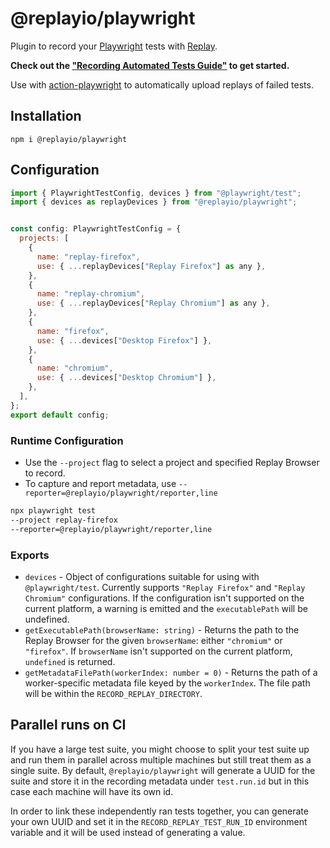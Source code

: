 # @replayio/playwright

Plugin to record your [Playwright](https://playwright.dev) tests with [Replay](https://replay.io).

**Check out the ["Recording Automated Tests Guide"](https://docs.replay.io/docs/recording-automated-tests-5bf7d91b65cd46deab1867b07bd12bdf) to get started.**

Use with [action-playwright](https://github.com/Replayio/action-playwright) to automatically upload replays of failed tests.

## Installation

`npm i @replayio/playwright`

## Configuration

```js
import { PlaywrightTestConfig, devices } from "@playwright/test";
import { devices as replayDevices } from "@replayio/playwright";


const config: PlaywrightTestConfig = {
  projects: [
    {
      name: "replay-firefox",
      use: { ...replayDevices["Replay Firefox"] as any },
    },
    {
      name: "replay-chromium",
      use: { ...replayDevices["Replay Chromium"] as any },
    },
    {
      name: "firefox",
      use: { ...devices["Desktop Firefox"] },
    },
    {
      name: "chromium",
      use: { ...devices["Desktop Chromium"] },
    },
  ],
};
export default config;
```

### Runtime Configuration

* Use the `--project` flag to select a project and specified Replay Browser to record.
* To capture and report metadata, use `--reporter=@replayio/playwright/reporter,line`

```bash
npx playwright test
--project replay-firefox 
--reporter=@replayio/playwright/reporter,line
```

### Exports

* `devices` - Object of configurations suitable for using with `@playwright/test`. Currently supports `"Replay Firefox"` and `"Replay Chromium"` configurations. If the configuration isn't supported on the current platform, a warning is emitted and the `executablePath` will be undefined.
* `getExecutablePath(browserName: string)` - Returns the path to the Replay Browser for the given `browserName`: either `"chromium"` or `"firefox"`. If `browserName` isn't supported on the current platform, `undefined` is returned.
* `getMetadataFilePath(workerIndex: number = 0)` - Returns the path of a worker-specific metadata file keyed by the `workerIndex`. The file path will be within the `RECORD_REPLAY_DIRECTORY`.

## Parallel runs on CI

If you have a large test suite, you might choose to split your test suite up and run them in parallel across multiple machines but still treat them as a single suite. By default, `@replayio/playwright` will generate a UUID for the suite and store it in the recording metadata under `test.run.id` but in this case each machine will have its own id.

In order to link these independently ran tests together, you can generate your own UUID and set it in the `RECORD_REPLAY_TEST_RUN_ID` environment variable and it will be used instead of generating a value.
